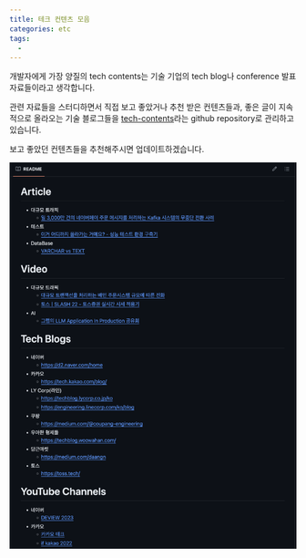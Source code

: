 ```yaml
---
title: 테크 컨텐츠 모음
categories: etc
tags:
  - 
---
```


개발자에게 가장 양질의 tech contents는 기술 기업의 tech blog나 conference 발표 자료들이라고 생각합니다.

관련 자료들을 스터디하면서 직접 보고 좋았거나 추천 받은  컨텐츠들과, 좋은 글이 지속적으로 올라오는 기술 블로그들을 [tech-contents]((https://github.com/chuck-park/tech-contents))라는 github repository로 관리하고 있습니다.

보고 좋았던 컨텐츠들을 추천해주시면 업데이트하겠습니다.

![sample_image](/assets/images/2024-04-24-tech-contents/sample-image.png)